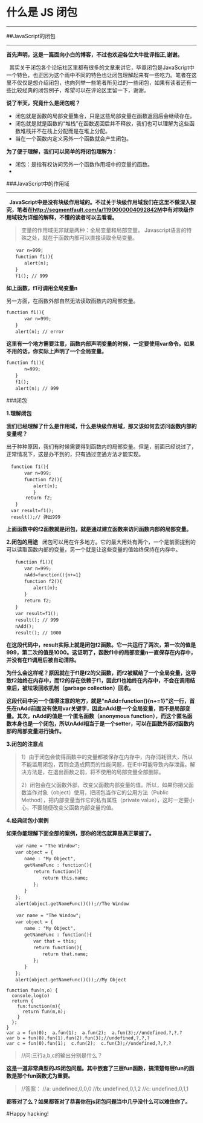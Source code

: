 # 什么是 JS 闭包

----
##JavaScript的闭包


----------
**首先声明，这是一篇面向小白的博客，不过也欢迎各位大牛批评指正,谢谢。**

&nbsp;&nbsp;其实关于闭包各个论坛社区里都有很多的文章来讲它，毕竟闭包是JavaScript中一个特色，也正因为这个雨中不同的特色也让闭包理解起来有一些吃力。笔者在这里不仅仅是想介绍闭包，也向列举一些笔者所见过的一些闭包，如果有读者还有一些比较经典的闭包例子，希望可以在评论区里留一下，谢谢。

**说了半天，究竟什么是闭包呢？**

 - 闭包就是函数的局部变量集合，只是这些局部变量在函数返回后会继续存在。
 - 闭包就是就是函数的“堆栈”在函数返回后并不释放，我们也可以理解为这些函数堆栈并不在栈上分配而是在堆上分配。
 -  当在一个函数内定义另外一个函数就会产生闭包。

**为了便于理解，我们可以简单的将闭包理解为：**

 - 闭包：是指有权访问另外一个函数作用域中的变量的函数。
 - 
###JavaScript中的作用域


----------

&nbsp;&nbsp;**JavaScript中是没有块级作用域的。不过关于块级作用域我们在这里不做深入探究，笔者在<a>http://segmentfault.com/a/1190000004092842M</a>中有对块级作用域较为详细的解释，不懂的读者可以去看看。**

>变量的作用域无非就是两种：全局变量和局部变量。
>Javascript语言的特殊之处，就在于函数内部可以直接读取全局变量。
```
　  var n=999;
　　function f1(){
　　　　alert(n);
　　}
　　f1(); // 999
```
**如上函数，f1可调用全局变量n**

另一方面，在函数外部自然无法读取函数内的局部变量。

```
function f1(){
　　　　var n=999;
　　}
　　alert(n); // error
```
**这里有一个地方需要注意，函数内部声明变量的时候，一定要使用var命令。如果不用的话，你实际上声明了一个全局变量。**

```
function f1(){
　　　　n=999;
　　}
　　f1();
　　alert(n); // 999

```

###闭包

**1.理解闭包**

**我们已经理解了什么是作用域，什么是块级作用域，那又该如何去访问函数内部的变量呢？**

出于种种原因，我们有时候需要得到函数内的局部变量。但是，前面已经说过了，正常情况下，这是办不到的，只有通过变通方法才能实现。
```
　function f1(){
　　　　var n=999;
　　　　function f2(){
　　　　　　alert(n);
　　　　　　} 
       return f2;
　　}
　var result=f1();
　result();// 弹出999
```
**上面函数中的f2函数就是闭包，就是通过建立函数来访问函数内部的局部变量。**

**2.闭包的用途**
&nbsp;&nbsp;闭包可以用在许多地方。它的最大用处有两个，一个是前面提到的可以读取函数内部的变量，另一个就是让这些变量的值始终保持在内存中。
```
　　function f1(){
　　　　var n=999;
　　　　nAdd=function(){n+=1}
　　　　function f2(){
　　　　　　alert(n);
　　　　}
　　　　return f2;
　　}
　　var result=f1();
　　result(); // 999
　　nAdd();
　　result(); // 1000
```
**在这段代码中，result实际上就是闭包f2函数。它一共运行了两次，第一次的值是999，第二次的值是1000。这证明了，函数f1中的局部变量n一直保存在内存中，并没有在f1调用后被自动清除。**

**为什么会这样呢？原因就在于f1是f2的父函数，而f2被赋给了一个全局变量，这导致f2始终在内存中，而f2的存在依赖于f1，因此f1也始终在内存中，不会在调用结束后，被垃圾回收机制（garbage collection）回收。**

**这段代码中另一个值得注意的地方，就是"nAdd=function(){n+=1}"这一行，首先在nAdd前面没有使用var关键字，因此nAdd是一个全局变量，而不是局部变量。其次，nAdd的值是一个匿名函数（anonymous function），而这个匿名函数本身也是一个闭包，所以nAdd相当于是一个setter，可以在函数外部对函数内部的局部变量进行操作。**

**3.闭包的注意点**
>1）由于闭包会使得函数中的变量都被保存在内存中，内存消耗很大，所以不能滥用闭包，否则会造成网页的性能问题，在IE中可能导致内存泄露。解决方法是，在退出函数之前，将不使用的局部变量全部删除。
>
>2）闭包会在父函数外部，改变父函数内部变量的值。所以，如果你把父函数当作对象（object）使用，把闭包当作它的公用方法（Public Method），把内部变量当作它的私有属性（private value），这时一定要小心，不要随便改变父函数内部变量的值。

**4.经典闭包小案例**

**如果你能理解下面全部的案例，那你的闭包就算是真正掌握了。**
```
　　var name = "The Window";
　　var object = {
　　　　name : "My Object",
　　　　getNameFunc : function(){
　　　　　　return function(){
　　　　　　　　return this.name;
　　　　　　};
　　　　}
　　};
　　alert(object.getNameFunc()());//The Window
```
```
　  var name = "The Window";
　　var object = {
　　　　name : "My Object",
　　　　getNameFunc : function(){
　　　　　　var that = this;
　　　　　　return function(){
　　　　　　　　return that.name;
　　　　　　};
　　　　}
　　};
　　alert(object.getNameFunc()());//My Object
```
```
function fun(n,o) {
  console.log(o)
  return {
    fun:function(m){
      return fun(m,n);
    }
  };
}
var a = fun(0);  a.fun(1);  a.fun(2);  a.fun(3);//undefined,?,?,?
var b = fun(0).fun(1).fun(2).fun(3);//undefined,?,?,?
var c = fun(0).fun(1);  c.fun(2);  c.fun(3);//undefined,?,?,?
```

>//问:三行a,b,c的输出分别是什么？


**这是一道非常典型的JS闭包问题。其中嵌套了三层fun函数，搞清楚每层fun的函数是那个fun函数尤为重要。**

>//答案：
//a: undefined,0,0,0
//b: undefined,0,1,2
//c: undefined,0,1,1

**都答对了么？如果都答对了恭喜你在js闭包问题当中几乎没什么可以难住你了。**


#Happy hacking!